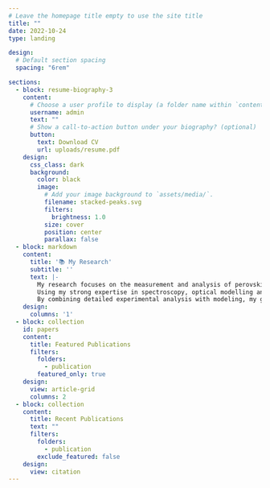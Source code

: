 ```yaml
---
# Leave the homepage title empty to use the site title
title: ""
date: 2022-10-24
type: landing

design:
  # Default section spacing
  spacing: "6rem"

sections:
  - block: resume-biography-3
    content:
      # Choose a user profile to display (a folder name within `content/authors/`)
      username: admin
      text: ""
      # Show a call-to-action button under your biography? (optional)
      button:
        text: Download CV
        url: uploads/resume.pdf
    design:
      css_class: dark
      background:
        color: black
        image:
          # Add your image background to `assets/media/`.
          filename: stacked-peaks.svg
          filters:
            brightness: 1.0
          size: cover
          position: center
          parallax: false
  - block: markdown
    content:
      title: '📚 My Research'
      subtitle: ''
      text: |-
        My research focuses on the measurement and analysis of perovskite solar cells, with a particular emphasis on using advanced spectroscopy techniques to gain insights into device performance and degradation. I specialize in developing innovative approaches for data acquisition, enabling a deeper understanding of the fundamental processes that govern the behavior of perovskite materials.
        Using my strong expertise in spectroscopy, optical modelling and drift-diffusion simulations, and bayesian inference, I work to quantify key parameters such as charge collection efficiency, material heterogeneity, and recombination processes. I design and build custom measurement systems to acquire high-quality data, and leverage my coding skills to run simulations that complement experimental results.
        By combining detailed experimental analysis with modeling, my goal is to provide a clearer understanding of the limits and potential of perovskite solar cells, offering valuable insights that can guide future research and development in the field.
    design:
      columns: '1'
  - block: collection
    id: papers
    content:
      title: Featured Publications
      filters:
        folders:
          - publication
        featured_only: true
    design:
      view: article-grid
      columns: 2
  - block: collection
    content:
      title: Recent Publications
      text: ""
      filters:
        folders:
          - publication
        exclude_featured: false
    design:
      view: citation
---
```

